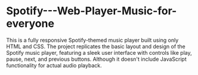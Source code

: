 # Spotify---Web-Player-Music-for-everyone
This is a fully responsive Spotify-themed music player built using only HTML and CSS. The project replicates the basic layout and design of the Spotify music player, featuring a sleek user interface with controls like play, pause, next, and previous buttons. Although it doesn't include JavaScript functionality for actual audio playback.
